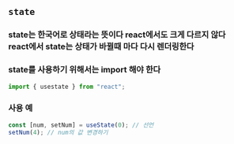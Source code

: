 ## `state`

### state는 한국어로 상태라는 뜻이다 react에서도 크게 다르지 않다<br>react에서 state는 상태가 바뀔때 마다 다시 렌더링한다

### state를 사용하기 위해서는 import 해야 한다

```jsx
import { usestate } from "react";
```

### 사용 예

```jsx
const [num, setNum] = useState(0); // 선언
setNum(4); // num의 값 변경하기
```
